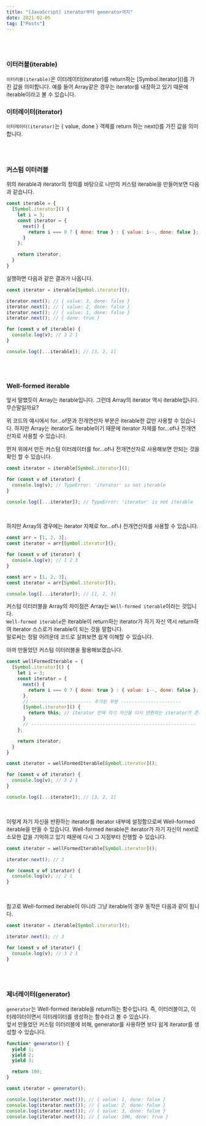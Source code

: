 ```yaml
---
title: "[JavaScript] iterator부터 generator까지"
date: 2021-02-05
tag: ["Posts"]
---
```


<br><br>

### 이터러블(iterable)

`이터러블(iterable)`은 이터레이터(iterator)를 return하는 \[Symbol.iterator\]()를 가진 값을 의미합니다. 예를 들어 Array같은 경우는 iterator를 내장하고 있기 때문에 iterable이라고 볼 수 있습니다.

### 이터레이터(iterator)

`이터레이터(iterator)`는 { value, done } 객체를 return 하는 next()를 가진 값을 의미합니다.

<br><br>

### 커스텀 이터러블

위의 iterable과 iterator의 정의를 바탕으로 나만의 커스텀 iterable을 만들어보면 다음과 같습니다.

  ```js
  const iterable = {
    [Symbol.iterator]() {
      let i = 3;
      const iterator = {
        next() {
          return i === 0 ? { done: true } : { value: i--, done: false };
        }
      };

      return iterator;
    }
  }
  ```

  실행하면 다음과 같은 결과가 나옵니다.

  ```js
  const iterator = iterable[Symbol.iterator]();

  iterator.next(); // { value: 3, done: false }
  iterator.next(); // { value: 2, done: false }
  iterator.next(); // { value: 1, done: false }
  iterator.next(); // { done: true }

  for (const v of iterable) {
    console.log(v); // 3 2 1
  }

  console.log([...iterable]); // [3, 2, 1]
  ```

<br><br>

### Well-formed iterable

앞서 말했듯이 Array는 iterable입니다. 그런데 Array의 iterator 역시 iterable입니다. 무슨말일까요?  
  
위 코드의 예시에서 for...of문과 전개연산자 부분은 iterable한 값만 사용할 수 있습니다. 하지만 Array는 iterator도 iterable이기 때문에 iterator 자체를 for...of나 전개연산자로 사용할 수 있습니다.  
  
먼저 위에서 만든 커스텀 이터레이터를 for...of나 전개연산자로 사용해보면 안되는 것을 확인 할 수 있습니다.

  ```js    
  const iterator = iterable[Symbol.iterator]();

  for (const v of iterator) {
    console.log(v); // TypeError: 'iterator' is not iterable
  }

  console.log([...iterator]); // TypeError: 'iterator' is not iterable
  ```
  
  <br>
  
  하지만 Array의 경우에는 iterator 자체로 for...of나 전개연산자를 사용할 수 있습니다.

  ```js
  const arr = [1, 2, 3];
  const iterator = arr[Symbol.iterator]();

  for (const v of iterator) {
    console.log(v); // 1 2 3
  }
  ```

  ```js
  const arr = [1, 2, 3];
  const iterator = arr[Symbol.iterator]();

  console.log([...iterator]); // [1, 2, 3]
  ```

  커스텀 이터러블을 Array의 차이점은 Array는 `Well-formed iterable`이라는 것입니다.  
  `Well-formed iterable`은 iterable이 return하는 iterator가 자기 자신 역시 return하여 iterator 스스로가 iterable이 되는 것을 말합니다.  
  말로써는 정말 어려운데 코드로 살펴보면 쉽게 이해할 수 있습니다.  
  
  아까 만들었던 커스텀 이터러블을 활용해보겠습니다.

  ```js
  const wellFormedIterable = {
    [Symbol.iterator]() {
      let i = 3;
      const iterator = {
        next() {
          return i === 0 ? { done: true } : { value: i--, done: false };
        },
        // ---------------------- 추가된 부분 ----------------------
        [Symbol.iterator]() {
          return this; // iterator 안에 자기 자신을 다시 반환하는 iterator가 존재
        }
        // ------------------------------------------------------------
      };

      return iterator;
    }
  }

  const iterator = wellFormedIterable[Symbol.iterator]();

  for (const v of iterator) {
    console.log(v); // 3 2 1
  }

  console.log([...iterator]); // [3, 2, 1]
  ```

  <br>

  이렇게 자기 자신을 반환하는 iterator를 iterator 내부에 설정함으로써 Well-formed iterable을 만들 수 있습니다. Well-formed iterable은 iterator가 자기 자신이 next로 소모한 값을 기억하고 있기 때문에 다시 그 지점부터 진행할 수 있습니다.

  ```js
  const iterator = wellFormedIterable[Symbol.iterator]();

  iterator.next(); // 3

  for (const v of iterator) {
    console.log(v); // 2 1
  }
  ```

  <br>

  참고로 Well-formed iterable이 아니라 그냥 iterable의 경우 동작은 다음과 같이 됩니다.

  ```js
  const iterator = iterable[Symbol.iterator]();

  iterator.next(); // 3

  for (const v of iterator) {
    console.log(v); // 3 2 1
  }
  ```

<br><br>

### 제너레이터(generator)

`generator`는 Well-formed iterable을 return하는 함수입니다. 즉, 이터러블이고, 이터레이터이면서 이터레이터를 생성하는 함수라고 볼 수 있습니다.  
앞서 만들었던 커스텀 이터러블에 비해, generator를 사용하면 보다 쉽게 iterator를 생성할 수 있습니다.

  ```js
  function* generator() {
    yield 1;
    yield 2;
    yield 3;

    return 100;
  }

  const iterator = generator();

  console.log(iterator.next()); // { value: 1, done: false }
  console.log(iterator.next()); // { value: 2, done: false }
  console.log(iterator.next()); // { value: 3, done: false }
  console.log(iterator.next()); // { value: 100, done: true }
  ```
